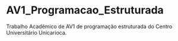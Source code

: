 # AV1_Programacao_Estruturada
Trabalho Acadêmico de AV1 de programação estruturada do Centro Universitário Unicarioca.
